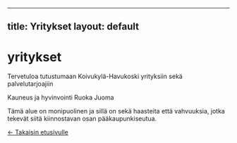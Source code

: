 
---
title: Yritykset
layout: default
---

# yritykset

Tervetuloa tutustumaan Koivukylä-Havukoski yrityksiin sekä palvelutarjoajiin

Kauneus ja hyvinvointi
Ruoka
Juoma

Tämä alue on monipuolinen ja sillä on sekä haasteita että vahvuuksia, jotka tekevät siitä kiinnostavan osan pääkaupunkiseutua.

[← Takaisin etusivulle](/)

